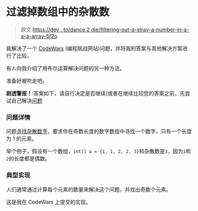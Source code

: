 # 过滤掉数组中的杂散数

> 原文:[https://dev . to/dance 2 die/filtering-out-a-stray-a-number-in-a-a-a-array-5f2o](https://dev.to/dance2die/filtering-out-a-stray-number-in-an-array-5f2o)

我解决了一个 [CodeWars](https://www.codewars.com) (编程挑战网站)问题，并将我的答案与其他解决方案进行了比较。

有人向我介绍了用布尔运算解决问题的另一种方法。

准备好被吹走吧。

**剧透警报！**:答案如下，请自行决定是否继续(或者在继续比较您的答案之前，先尝试自己解决[问题](https://www.codewars.com/kata/57f609022f4d534f05000024/)

### [](#question-detail)问题详情

问题[寻找杂散数字](https://www.codewars.com/kata/57f609022f4d534f05000024/)，要求你在奇数长度的数字数组中寻找一个数字。只有一个长度为 1 的元素。

举个例子，假设有一个数组，`int[] a = {1, 1, 2, 2, 3}`和杂散数是`3`，因为`1`和`2`的长度都是偶数。

### [](#typical-implementation)典型实现

人们通常通过计算每个元素的数量来解决这个问题，并找出奇数个元素。

这是我在 CodeWars 上提交的实现。